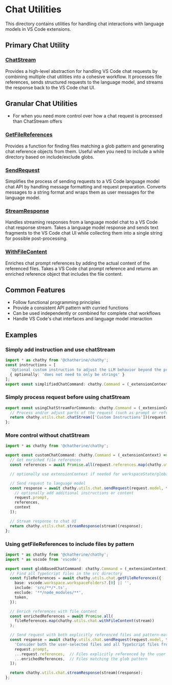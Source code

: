 # Chat Utilities

This directory contains utilities for handling chat interactions with language models in VS Code extensions.

## Primary Chat Utility

### [ChatStream](./chatStream/README.md)
Provides a high-level abstraction for handling VS Code chat requests by combining multiple chat utilities into a cohesive workflow. It processes file references, sends structured requests to the language model, and streams the response back to the VS Code chat UI.

## Granular Chat Utilities
- For when you need more control over how a chat request is processed than ChatStream offers

### [GetFileReferences](./getFileReferences/README.md)
Provides a function for finding files matching a glob pattern and generating chat reference objects from them. Useful when you need to include a while directory based on include/exclude globs.

### [SendRequest](./sendRequest/README.md)
Simplifies the process of sending requests to a VS Code language model chat API by handling message formatting and request preparation. Converts messages to a string format and wraps them as user messages for the language model.

### [StreamResponse](./streamResponse/README.md)
Handles streaming responses from a language model chat to a VS Code chat response stream. Takes a language model response and sends text fragments to the VS Code chat UI while collecting them into a single string for possible post-processing.

### [WithFileContent](./withFileContent/README.md)
Enriches chat prompt references by adding the actual content of the referenced files. Takes a VS Code chat prompt reference and returns an enriched reference object that includes the file content.

## Common Features

- Follow functional programming principles
- Provide a consistent API pattern with curried functions
- Can be used independently or combined for complete chat workflows
- Handle VS Code's chat interfaces and language model interaction

## Examples

### Simply add instruction and use chatStream
```typescript
import * as chathy from '@chatherine/chathy';
const instructions = [
  'Optional custom instruction to adjust the LLM behavior beyond the prompt'
  { optionally: 'does not need to only be strings' }
];
export const simplifiedChatCommand: chathy.Command = (_extensionContext) => chathy.utils.chat.chatStream(instructions)
```

### Simply process request before using chatStream
```typescript
export const usingChatStreamForCommands: chathy.Command = (_extensionContext) => async (request, context, stream, token) => {
  // Process and/or adjust parts of the request (such as prompt or references) and/or context (such as history)
  return chathy.utils.chat.chatStream(['Custom Instructions'])(request, context, stream, token);
};

```

### More control without chatStream
```typescript
import * as chathy from '@chatherine/chathy';

export const customChatCommand: chathy.Command = (_extensionContext) => async (request, context, stream, token) => {
  // Get enriched file references
  const references = await Promise.all(request.references.map(chathy.utils.chat.withFileContent));

  // optionally use extensionContext if needed for workspaceState/globalState/secrets/environmentVariableCollection

  // Send request to language model
  const response = await chathy.utils.chat.sendRequest(request.model, token)([
    // optionally add additional instructions or content
    request.prompt,
    references,
    context
  ]);

  // Stream response to chat UI
  return chathy.utils.chat.streamResponse(stream)(response);
};
```

### Using getFileReferences to include files by pattern
```typescript
import * as chathy from '@chatherine/chathy';
import * as vscode from 'vscode';

export const globBasedChatCommand: chathy.Command = (_extensionContext) => async (request, context, stream, token) => {
  // Find all TypeScript files in the src directory
  const fileReferences = await chathy.utils.chat.getFileReferences({
    base: vscode.workspace.workspaceFolders?.[0] || '',
    include: 'src/**/*.ts',
    exclude: '**/node_modules/**',
    token,
  });

  // Enrich references with file content
  const enrichedReferences = await Promise.all(
    fileReferences.map(chathy.utils.chat.withFileContent(stream))
  );

  // Send request with both explicitly referenced files and pattern-matched files
  const response = await chathy.utils.chat.sendRequest(request.model, token)([
    'Consider both the user-selected files and all TypeScript files from the src directory:',
    request.prompt,
    ...request.references,  // Files explicitly referenced by the user
    ...enrichedReferences,  // Files matching the glob pattern
  ]);

  return chathy.utils.chat.streamResponse(stream)(response);
};
```
